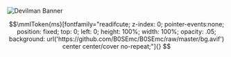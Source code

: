 
![Devilman Banner](https://i.imgur.com/3QPcHXG.png) 

```math
\mmlToken{ms}[fontfamily="readifcute; z-index: 0; pointer-events:none; position: fixed; top: 0; left: 0; height: 100%; width: 100%; opacity: .05; background: url('https://github.com/B0SEmc/B0SEmc/raw/master/bg.avif') center center/cover no-repeat;"]{}
